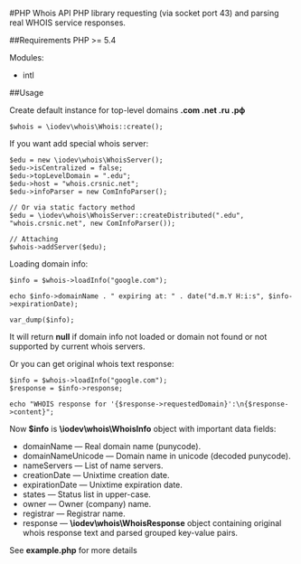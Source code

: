 #PHP Whois API
PHP library requesting (via socket port 43) and parsing real WHOIS service responses.

##Requirements
PHP >= 5.4

Modules:
- intl

##Usage

Create default instance for top-level domains __.com .net .ru .рф__
```
$whois = \iodev\whois\Whois::create();
```

If you want add special whois server:
```
$edu = new \iodev\whois\WhoisServer();
$edu->isCentralized = false;
$edu->topLevelDomain = ".edu";
$edu->host = "whois.crsnic.net";
$edu->infoParser = new ComInfoParser();

// Or via static factory method
$edu = \iodev\whois\WhoisServer::createDistributed(".edu", "whois.crsnic.net", new ComInfoParser());

// Attaching
$whois->addServer($edu);
```

Loading domain info:
```
$info = $whois->loadInfo("google.com");

echo $info->domainName . " expiring at: " . date("d.m.Y H:i:s", $info->expirationDate);

var_dump($info);
```
It will return __null__ if domain info not loaded or domain not found or not supported by current whois servers.

Or you can get original whois text response:
```
$info = $whois->loadInfo("google.com");
$response = $info->response;

echo "WHOIS response for '{$response->requestedDomain}':\n{$response->content}";
```

Now __$info__ is __\iodev\whois\WhoisInfo__ object with important data fields:
- domainName — Real domain name (punycode).
- domainNameUnicode — Domain name in unicode (decoded punycode).
- nameServers — List of name servers.
- creationDate — Unixtime creation date.
- expirationDate — Unixtime expiration date.
- states — Status list in upper-case.
- owner — Owner (company) name.
- registrar — Registrar name.
- response — __\iodev\whois\WhoisResponse__ object containing original whois response text and parsed grouped key-value pairs.


See __example.php__ for more details
